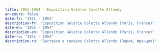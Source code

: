 ```yaml
---
title: 1951-1954 - Exposition Galerie Colette Allendy
en-cours: false
date-fr: "1951 - 1954"
description-fr: "Exposition Galerie Colette Allendy (Paris, France)"
date-en: "1951 - 1954"
description-en: "Exposition Galerie Colette Allendy (Paris, France)"
date-ru: "1951 - 1954"
description-ru: "Выставки в галерее Colette Allendy (Париж, Франция)"
---
```


